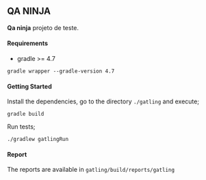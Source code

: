 ## QA NINJA

**Qa ninja** projeto de teste. <br/>

#### Requirements

- gradle >= 4.7

```
gradle wrapper --gradle-version 4.7
```

#### Getting Started

Install the dependencies, go to the directory `./gatling` and execute;
```
gradle build
```

Run tests;

```
./gradlew gatlingRun
```

#### Report
The reports are available in `gatling/build/reports/gatling`

